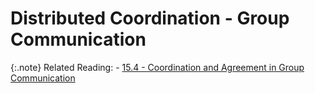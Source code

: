 # Distributed Coordination - Group Communication

{:.note}
Related Reading:
    - [15.4 - Coordination and Agreement in Group Communication](../chapter-15/coordination.md)
